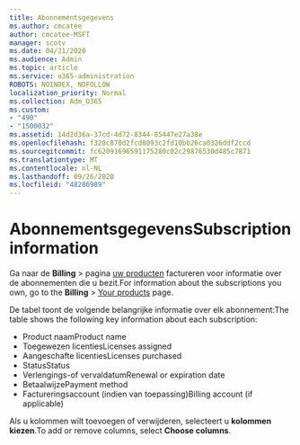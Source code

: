 ```yaml
---
title: Abonnementsgegevens
ms.author: cmcatee
author: cmcatee-MSFT
manager: scotv
ms.date: 04/21/2020
ms.audience: Admin
ms.topic: article
ms.service: o365-administration
ROBOTS: NOINDEX, NOFOLLOW
localization_priority: Normal
ms.collection: Adm_O365
ms.custom:
- "490"
- "1500032"
ms.assetid: 14d2d36a-37cd-4d72-8344-85447e27a38e
ms.openlocfilehash: f328c870d2fcd8093c2fd10bb26ca0326ddf2ccd
ms.sourcegitcommit: fc62091696591175280c02c29876530d485c7871
ms.translationtype: MT
ms.contentlocale: nl-NL
ms.lasthandoff: 09/26/2020
ms.locfileid: "48286989"
---
```

# <a name="subscription-information"></a><span data-ttu-id="21af9-102">Abonnementsgegevens</span><span class="sxs-lookup"><span data-stu-id="21af9-102">Subscription information</span></span>

<span data-ttu-id="21af9-103">Ga naar de **Billing** \> pagina [uw producten](https://go.microsoft.com/fwlink/p/?linkid=842054) factureren voor informatie over de abonnementen die u bezit.</span><span class="sxs-lookup"><span data-stu-id="21af9-103">For information about the subscriptions you own, go to the **Billing** \> [Your products](https://go.microsoft.com/fwlink/p/?linkid=842054) page.</span></span>
  
<span data-ttu-id="21af9-104">De tabel toont de volgende belangrijke informatie over elk abonnement:</span><span class="sxs-lookup"><span data-stu-id="21af9-104">The table shows the following key information about each subscription:</span></span>
  
- <span data-ttu-id="21af9-105">Product naam</span><span class="sxs-lookup"><span data-stu-id="21af9-105">Product name</span></span>
- <span data-ttu-id="21af9-106">Toegewezen licenties</span><span class="sxs-lookup"><span data-stu-id="21af9-106">Licenses assigned</span></span>
- <span data-ttu-id="21af9-107">Aangeschafte licenties</span><span class="sxs-lookup"><span data-stu-id="21af9-107">Licenses purchased</span></span>
- <span data-ttu-id="21af9-108">Status</span><span class="sxs-lookup"><span data-stu-id="21af9-108">Status</span></span>
- <span data-ttu-id="21af9-109">Verlengings-of vervaldatum</span><span class="sxs-lookup"><span data-stu-id="21af9-109">Renewal or expiration date</span></span>
- <span data-ttu-id="21af9-110">Betaalwijze</span><span class="sxs-lookup"><span data-stu-id="21af9-110">Payment method</span></span>
- <span data-ttu-id="21af9-111">Factureringsaccount (indien van toepassing)</span><span class="sxs-lookup"><span data-stu-id="21af9-111">Billing account (if applicable)</span></span>
 
<span data-ttu-id="21af9-112">Als u kolommen wilt toevoegen of verwijderen, selecteert u **kolommen kiezen**.</span><span class="sxs-lookup"><span data-stu-id="21af9-112">To add or remove columns, select **Choose columns**.</span></span>